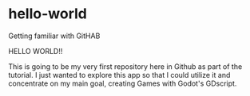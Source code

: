 # hello-world
Getting familiar with GitHAB

HELLO WORLD!!

This is going to be my very first repository here in Github as part of the tutorial. I just wanted to explore this app so that I could utilize it and concentrate on my main goal, creating Games with Godot's GDscript.

